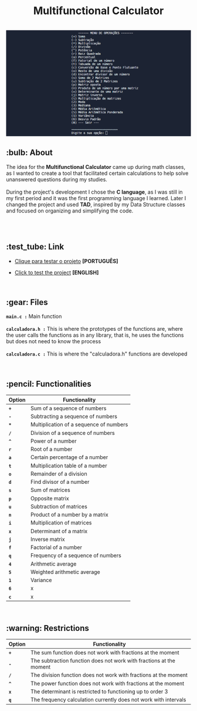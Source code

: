 <div align="center">
  <h1>Multifunctional Calculator</h1> 
  <br>
  <img src="calculadora.png">
</div>

 <h2>:bulb: About</h2>
The idea for the <strong>Multifunctional Calculator</strong> came up during math classes, as I wanted to create a tool that facilitated certain calculations to help solve unanswered questions during my studies.<br><br>
During the project's development I chose the <strong>C language</strong>, as I was still in my first period and it was the first programming language I learned. Later I changed the project and used <strong>TAD</strong>, inspired by my Data Structure classes and focused on organizing and simplifying the code.

<br><br>

 <h2>:test_tube: Link</h2>

 - [Clique para testar o projeto](https://replit.com/@KarenKnup/Calculadora-Multifuncional) **[PORTUGUÊS]**

 - [Click to test the project](https://replit.com/@KarenKnup/Multifunctional-Calculator) **[ENGLISH]**
<br>

<h2>:gear: Files</h2>

**`main.c :`** Main function<br><br>
**`calculadora.h :`** This is where the prototypes of the functions are, where the user calls the functions as in any library, that is, he uses the functions but does not need to know the process <br><br>
**`calculadora.c :`** This is where the "calculadora.h" functions are developed

<br>

 <h2>:pencil: Functionalities</h2>
 
 Option | Functionality 
---- | --------- 
**`+`** | Sum of a sequence of numbers
**`-`** | Subtracting a sequence of numbers
**`*`** | Multiplication of a sequence of numbers
**`/`** | Division of a sequence of numbers
**`^`** | Power of a number
**`r`** | Root of a number
**`a`** | Certain percentage of a number
**`t`** | Multiplication table of a number
**`o`** | Remainder of a division 
**`d`** | Find divisor of a number
**`s`** | Sum of matrices
**`p`** | Opposite matrix
**`u`** | Subtraction of matrices
**`n`** | Product of a number by a matrix
**`i`** | Multiplication of matrices 
**`x`** | Determinant of a matrix
**`j`** | Inverse matrix
**`f`** | Factorial of a number
**`q`** | Frequency of a sequence of numbers
**`4`** | Arithmetic average
**`5`** | Weighted arithmetic average
**`1`** | Variance
**`6`** | x 
**`c`** | x 

<br>

<h2>:warning: Restrictions</h2>

Option | Functionality 
---- | --------- 
**`+`** | The sum function does not work with fractions at the moment
**`-`** | The subtraction function does not work with fractions at the moment
**`/`** | The division function does not work with fractions at the moment
**`^`** | The power function does not work with fractions at the moment
**`x`** | The determinant is restricted to functioning up to order 3
**`q`** | The frequency calculation currently does not work with intervals
